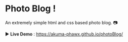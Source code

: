 # Photo Blog !
An extremely simple html and css based photo blog. :camera:

:arrow_forward: **Live Demo** : https://akuma-phawx.github.io/photoBlog/
